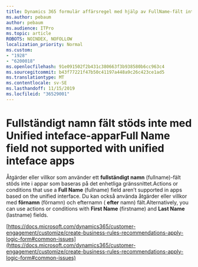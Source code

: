 ```yaml
---
title: Dynamics 365 formulär affärsregel med hjälp av FullName-fält inte bränning
ms.author: pebaum
author: pebaum
ms.audience: ITPro
ms.topic: article
ROBOTS: NOINDEX, NOFOLLOW
localization_priority: Normal
ms.custom:
- "1928"
- "6200018"
ms.openlocfilehash: 91e091502f2b431c380663f3b938580b6cc963c4
ms.sourcegitcommit: b43f77221f47b50c41197a448a9c26c423ce1ad5
ms.translationtype: MT
ms.contentlocale: sv-SE
ms.lasthandoff: 11/15/2019
ms.locfileid: "36529001"
---
```

# <a name="full-name-field-not-supported-with-unified-inteface-apps"></a><span data-ttu-id="7cb19-102">Fullständigt namn fält stöds inte med Unified inteface-appar</span><span class="sxs-lookup"><span data-stu-id="7cb19-102">Full Name field not supported with unified inteface apps</span></span>

<span data-ttu-id="7cb19-103">Åtgärder eller villkor som använder ett **fullständigt namn** (fullname)-fält stöds inte i appar som baseras på det enhetliga gränssnittet.</span><span class="sxs-lookup"><span data-stu-id="7cb19-103">Actions or conditions that use a **Full Name** (fullname) field aren’t supported in apps based on the unified interface.</span></span> <span data-ttu-id="7cb19-104">Du kan också använda åtgärder eller villkor med **förnamn** (förnamn) och efternamn ( **efter** namn) fält.</span><span class="sxs-lookup"><span data-stu-id="7cb19-104">Alternatively, you can use actions or conditions with **First Name** (firstname) and **Last Name** (lastname) fields.</span></span>

[https://docs.microsoft.com/dynamics365/customer-engagement/customize/create-business-rules-recommendations-apply-logic-form#common-issues](https://docs.microsoft.com/dynamics365/customer-engagement/customize/create-business-rules-recommendations-apply-logic-form#common-issues)

